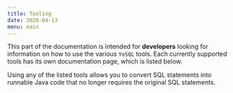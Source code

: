```yaml
---
title: Tooling
date: 2020-04-13
menu: main
---
```


This part of the documentation is intended for **developers** looking for information on how to use the various 
`YoSQL` tools. Each currently supported tools has its own documentation page, which is listed below.

Using any of the listed tools allows you to convert SQL statements into runnable Java code that no longer requires the original SQL statements.

